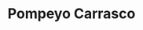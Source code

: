 ---
title: "Pompeyo Carrasco"
url: /nunoa/pompeyo-carrasco-avenida-salvador/
shop: Autowerkstatt
---